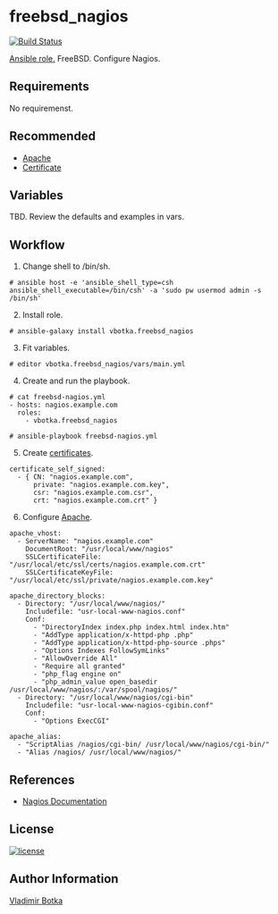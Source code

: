 freebsd_nagios
==============

[![Build Status](https://travis-ci.org/vbotka/ansible-freebsd-nagios.svg?branch=master)](https://travis-ci.org/vbotka/ansible-freebsd-nagios)

[Ansible role.](https://galaxy.ansible.com/vbotka/freebsd_nagios/) FreeBSD. Configure Nagios.


Requirements
------------

No requiremenst.


Recommended
-----------

- [Apache](https://galaxy.ansible.com/vbotka/apache/)
- [Certificate](https://galaxy.ansible.com/vbotka/certificate/)


Variables
---------

TBD. Review the defaults and examples in vars.


Workflow
--------

1) Change shell to /bin/sh.

```
# ansible host -e 'ansible_shell_type=csh ansible_shell_executable=/bin/csh' -a 'sudo pw usermod admin -s /bin/sh'
```

2) Install role.

```
# ansible-galaxy install vbotka.freebsd_nagios
```

3) Fit variables.

```
# editor vbotka.freebsd_nagios/vars/main.yml
```

4) Create and run the playbook.

```
# cat freebsd-nagios.yml
- hosts: nagios.example.com
  roles:
    - vbotka.freebsd_nagios
    
# ansible-playbook freebsd-nagios.yml
```

5) Create [certificates](https://galaxy.ansible.com/vbotka/certificate/).

```
certificate_self_signed:
  - { CN: "nagios.example.com",
      private: "nagios.example.com.key",
      csr: "nagios.example.com.csr",
      crt: "nagios.example.com.crt" }
```

6) Configure [Apache](https://galaxy.ansible.com/vbotka/apache/).

```
apache_vhost:
  - ServerName: "nagios.example.com"
    DocumentRoot: "/usr/local/www/nagios"
    SSLCertificateFile: "/usr/local/etc/ssl/certs/nagios.example.com.crt"
    SSLCertificateKeyFile: "/usr/local/etc/ssl/private/nagios.example.com.key"

apache_directory_blocks:
  - Directory: "/usr/local/www/nagios/"
    Includefile: "usr-local-www-nagios.conf"
    Conf:
      - "DirectoryIndex index.php index.html index.htm"
      - "AddType application/x-httpd-php .php"
      - "AddType application/x-httpd-php-source .phps"
      - "Options Indexes FollowSymLinks"
      - "AllowOverride All"
      - "Require all granted"
      - "php_flag engine on"
      - "php_admin_value open_basedir /usr/local/www/nagios/:/var/spool/nagios/"
  - Directory: "/usr/local/www/nagios/cgi-bin"
    Includefile: "usr-local-www-nagios-cgibin.conf"
    Conf:
      - "Options ExecCGI"

apache_alias:
  - "ScriptAlias /nagios/cgi-bin/ /usr/local/www/nagios/cgi-bin/"
  - "Alias /nagios/ /usr/local/www/nagios/"
```

References
----------

- [Nagios Documentation](https://assets.nagios.com/downloads/nagioscore/docs/)

License
-------

[![license](https://img.shields.io/badge/license-BSD-red.svg)](https://www.freebsd.org/doc/en/articles/bsdl-gpl/article.html)


Author Information
------------------

[Vladimir Botka](https://botka.link)
